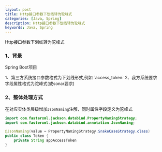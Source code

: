 ```yaml
---
layout: post
title: Http接口参数下划线转为驼峰式
categories: [Java, Spring]
description: Http接口参数下划线转为驼峰式
keywords: Java, Spring
---
```


Http接口参数下划线转为驼峰式

### 1、背景
<p class="note note-info">Spring Boot项目</p>
1、第三方系统接口参数格式为下划线形式,例如 `access_token`
2、我方系统要求字段属性格式为驼峰式(或sonar要求)

### 2、整体处理方式
在对应实体类层级增加`JsonNaming`注解，同时属性字段定义为驼峰式
```java
import com.fasterxml.jackson.databind.PropertyNamingStrategy;
import com.fasterxml.jackson.databind.annotation.JsonNaming;

@JsonNaming(value = PropertyNamingStrategy.SnakeCaseStrategy.class)
public class Token {
    private String appAccessToken
}
```
